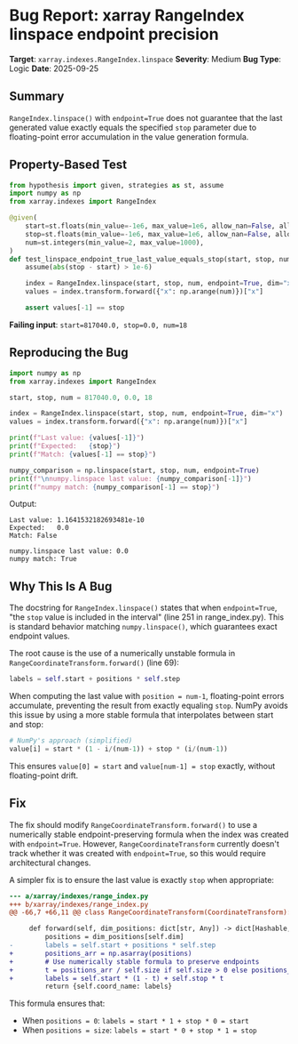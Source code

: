 # Bug Report: xarray RangeIndex linspace endpoint precision

**Target**: `xarray.indexes.RangeIndex.linspace`
**Severity**: Medium
**Bug Type**: Logic
**Date**: 2025-09-25

## Summary

`RangeIndex.linspace()` with `endpoint=True` does not guarantee that the last generated value exactly equals the specified `stop` parameter due to floating-point error accumulation in the value generation formula.

## Property-Based Test

```python
from hypothesis import given, strategies as st, assume
import numpy as np
from xarray.indexes import RangeIndex

@given(
    start=st.floats(min_value=-1e6, max_value=1e6, allow_nan=False, allow_infinity=False),
    stop=st.floats(min_value=-1e6, max_value=1e6, allow_nan=False, allow_infinity=False),
    num=st.integers(min_value=2, max_value=1000),
)
def test_linspace_endpoint_true_last_value_equals_stop(start, stop, num):
    assume(abs(stop - start) > 1e-6)

    index = RangeIndex.linspace(start, stop, num, endpoint=True, dim="x")
    values = index.transform.forward({"x": np.arange(num)})["x"]

    assert values[-1] == stop
```

**Failing input**: `start=817040.0, stop=0.0, num=18`

## Reproducing the Bug

```python
import numpy as np
from xarray.indexes import RangeIndex

start, stop, num = 817040.0, 0.0, 18

index = RangeIndex.linspace(start, stop, num, endpoint=True, dim="x")
values = index.transform.forward({"x": np.arange(num)})["x"]

print(f"Last value: {values[-1]}")
print(f"Expected:   {stop}")
print(f"Match: {values[-1] == stop}")

numpy_comparison = np.linspace(start, stop, num, endpoint=True)
print(f"\nnumpy.linspace last value: {numpy_comparison[-1]}")
print(f"numpy match: {numpy_comparison[-1] == stop}")
```

Output:
```
Last value: 1.1641532182693481e-10
Expected:   0.0
Match: False

numpy.linspace last value: 0.0
numpy match: True
```

## Why This Is A Bug

The docstring for `RangeIndex.linspace()` states that when `endpoint=True`, "the `stop` value is included in the interval" (line 251 in range_index.py). This is standard behavior matching `numpy.linspace()`, which guarantees exact endpoint values.

The root cause is the use of a numerically unstable formula in `RangeCoordinateTransform.forward()` (line 69):

```python
labels = self.start + positions * self.step
```

When computing the last value with `position = num-1`, floating-point errors accumulate, preventing the result from exactly equaling `stop`. NumPy avoids this issue by using a more stable formula that interpolates between start and stop:

```python
# NumPy's approach (simplified)
value[i] = start * (1 - i/(num-1)) + stop * (i/(num-1))
```

This ensures `value[0] = start` and `value[num-1] = stop` exactly, without floating-point drift.

## Fix

The fix should modify `RangeCoordinateTransform.forward()` to use a numerically stable endpoint-preserving formula when the index was created with `endpoint=True`. However, `RangeCoordinateTransform` currently doesn't track whether it was created with `endpoint=True`, so this would require architectural changes.

A simpler fix is to ensure the last value is exactly `stop` when appropriate:

```diff
--- a/xarray/indexes/range_index.py
+++ b/xarray/indexes/range_index.py
@@ -66,7 +66,11 @@ class RangeCoordinateTransform(CoordinateTransform):

     def forward(self, dim_positions: dict[str, Any]) -> dict[Hashable, Any]:
         positions = dim_positions[self.dim]
-        labels = self.start + positions * self.step
+        positions_arr = np.asarray(positions)
+        # Use numerically stable formula to preserve endpoints
+        t = positions_arr / self.size if self.size > 0 else positions_arr
+        labels = self.start * (1 - t) + self.stop * t
         return {self.coord_name: labels}
```

This formula ensures that:
- When `positions = 0`: `labels = start * 1 + stop * 0 = start`
- When `positions = size`: `labels = start * 0 + stop * 1 = stop`